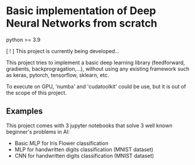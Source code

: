 # Basic implementation of Deep Neural Networks from scratch

python >= 3.9

[ ! ] This project is currently being developed...

This project tries to implement a basic deep learning library (feedforward, gradients, backprogragation,...), without using any existing framework such as keras, pytorch, tensorflow, sklearn, etc. 

To execute on GPU, 'numba' and 'cudatoolkit' could be use, but it is out of the scope of this project.

## Examples

This project comes with 3 jupyter notebooks that solve 3 well known beginner's problems in AI:
- Basic MLP for Iris Flower classification
- MLP for handwritten digits classification (MNIST dataset) 
- CNN for handwritten digits classification (MNIST dataset)